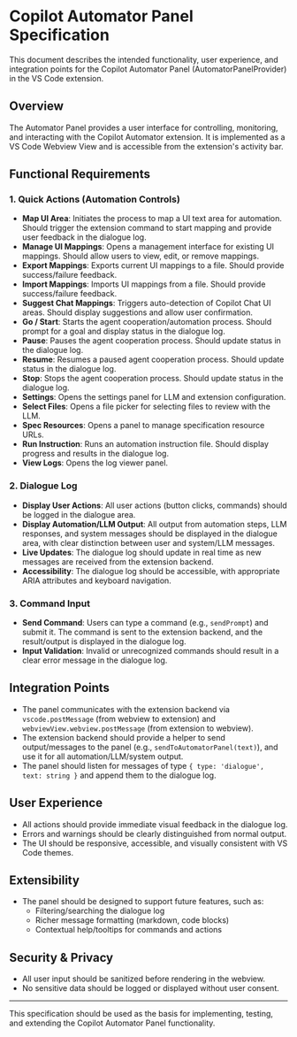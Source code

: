 # Copilot Automator Panel Specification

This document describes the intended functionality, user experience, and integration points for the Copilot Automator Panel (AutomatorPanelProvider) in the VS Code extension.

## Overview
The Automator Panel provides a user interface for controlling, monitoring, and interacting with the Copilot Automator extension. It is implemented as a VS Code Webview View and is accessible from the extension's activity bar.

## Functional Requirements

### 1. Quick Actions (Automation Controls)
- **Map UI Area**: Initiates the process to map a UI text area for automation. Should trigger the extension command to start mapping and provide user feedback in the dialogue log.
- **Manage UI Mappings**: Opens a management interface for existing UI mappings. Should allow users to view, edit, or remove mappings.
- **Export Mappings**: Exports current UI mappings to a file. Should provide success/failure feedback.
- **Import Mappings**: Imports UI mappings from a file. Should provide success/failure feedback.
- **Suggest Chat Mappings**: Triggers auto-detection of Copilot Chat UI areas. Should display suggestions and allow user confirmation.
- **Go / Start**: Starts the agent cooperation/automation process. Should prompt for a goal and display status in the dialogue log.
- **Pause**: Pauses the agent cooperation process. Should update status in the dialogue log.
- **Resume**: Resumes a paused agent cooperation process. Should update status in the dialogue log.
- **Stop**: Stops the agent cooperation process. Should update status in the dialogue log.
- **Settings**: Opens the settings panel for LLM and extension configuration.
- **Select Files**: Opens a file picker for selecting files to review with the LLM.
- **Spec Resources**: Opens a panel to manage specification resource URLs.
- **Run Instruction**: Runs an automation instruction file. Should display progress and results in the dialogue log.
- **View Logs**: Opens the log viewer panel.

### 2. Dialogue Log
- **Display User Actions**: All user actions (button clicks, commands) should be logged in the dialogue area.
- **Display Automation/LLM Output**: All output from automation steps, LLM responses, and system messages should be displayed in the dialogue area, with clear distinction between user and system/LLM messages.
- **Live Updates**: The dialogue log should update in real time as new messages are received from the extension backend.
- **Accessibility**: The dialogue log should be accessible, with appropriate ARIA attributes and keyboard navigation.

### 3. Command Input
- **Send Command**: Users can type a command (e.g., `sendPrompt`) and submit it. The command is sent to the extension backend, and the result/output is displayed in the dialogue log.
- **Input Validation**: Invalid or unrecognized commands should result in a clear error message in the dialogue log.

## Integration Points
- The panel communicates with the extension backend via `vscode.postMessage` (from webview to extension) and `webviewView.webview.postMessage` (from extension to webview).
- The extension backend should provide a helper to send output/messages to the panel (e.g., `sendToAutomatorPanel(text)`), and use it for all automation/LLM/system output.
- The panel should listen for messages of type `{ type: 'dialogue', text: string }` and append them to the dialogue log.

## User Experience
- All actions should provide immediate visual feedback in the dialogue log.
- Errors and warnings should be clearly distinguished from normal output.
- The UI should be responsive, accessible, and visually consistent with VS Code themes.

## Extensibility
- The panel should be designed to support future features, such as:
  - Filtering/searching the dialogue log
  - Richer message formatting (markdown, code blocks)
  - Contextual help/tooltips for commands and actions

## Security & Privacy
- All user input should be sanitized before rendering in the webview.
- No sensitive data should be logged or displayed without user consent.

---
This specification should be used as the basis for implementing, testing, and extending the Copilot Automator Panel functionality.
